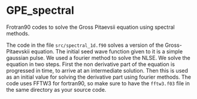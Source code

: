 # GPE_spectral
Frotran90 codes to solve the Gross Pitaevsii equation using spectral methods.

The code in the file ```src/spectral_1d.f90``` solves a version of the Gross-Pitaevskii equation. 
The initial seed wave function given to it is a simple gaussian pulse.  We used a fourier method to solve the NLSE.
We solve the equation in two steps. First the non derivative part of the equation is progressed in time, to arrive 
at an intermediate solution. Then this is used as an initial value for solving the derivative part using fourier methods.
The code uses FFTW3 for fortran90, so make sure to have the ```fftw3.f03``` file in the same directory as your source code.
